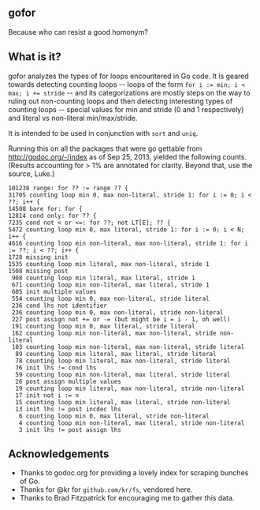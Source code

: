 ## gofor

Because who can resist a good homonym?

## What is it?

gofor analyzes the types of for loops encountered in Go code.
It is geared towards detecting counting loops -- loops of the form
`for i := min; i < max; i += stride` -- and its categorizations are
mostly steps on the way to ruling out non-counting loops and then detecting
interesting types of counting loops -- special values for min and stride
(0 and 1 respectively) and literal vs non-literal min/max/stride.

It is intended to be used in conjunction with `sort` and `uniq`.

Running this on all the packages that were go gettable from http://godoc.org/-/index
as of Sep 25, 2013, yielded the following counts. (Results accounting for > 1% are annotated for clarity. Beyond that, use the source, Luke.)

```
101238 range: for ?? := range ?? {
31705 counting loop min 0, max non-literal, stride 1: for i := 0; i < ??; i++ {
14508 bare for: for {
12814 cond only: for ?? {
7235 cond not < or <=: for ??; not LT[E]; ?? {
5472 counting loop min 0, max literal, stride 1: for i := 0; i < N; i++ {
4616 counting loop min non-literal, max non-literal, stride 1: for i := ??; i < ??; i++ {
1728 missing init
1535 counting loop min literal, max non-literal, stride 1
1508 missing post
 908 counting loop min literal, max literal, stride 1
 671 counting loop min non-literal, max literal, stride 1
 605 init multiple values
 554 counting loop min 0, max non-literal, stride literal
 236 cond lhs not identifier
 236 counting loop min 0, max non-literal, stride non-literal
 227 post assign not += or -= (but might be i = i - 1, oh well)
 191 counting loop min 0, max literal, stride literal
 162 counting loop min non-literal, max non-literal, stride non-literal
 103 counting loop min non-literal, max non-literal, stride literal
  89 counting loop min literal, max literal, stride literal
  78 counting loop min literal, max non-literal, stride literal
  76 init lhs != cond lhs
  59 counting loop min non-literal, max literal, stride literal
  26 post assign multiple values
  19 counting loop min literal, max non-literal, stride non-literal
  17 init not i := n
  15 counting loop min literal, max literal, stride non-literal
  13 init lhs != post incdec lhs
   6 counting loop min 0, max literal, stride non-literal
   4 counting loop min non-literal, max literal, stride non-literal
   3 init lhs != post assign lhs
```

## Acknowledgements

* Thanks to godoc.org for providing a lovely index for scraping bunches of Go.
* Thanks for @kr for `github.com/kr/fs`, vendored here.
* Thanks to Brad Fitzpatrick for encouraging me to gather this data.
